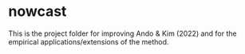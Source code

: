 # nowcast
This is the project folder for improving Ando & Kim (2022) and for the empirical applications/extensions of the method.
